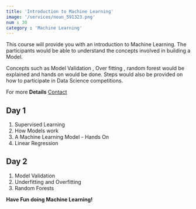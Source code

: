 ```yaml
---
title: 'Introduction to Machine Learning'
image: '/services/noun_591323.png' 
num : 30  
category : 'Machine Learning'
---
```


This course will provide you with an introduction to Machine Learning. The participants would be able to understand the concepts involved in building a Model.             

Concepts such as Model Validation , Over fitting , random forest would be explained and hands on would be done. Steps would also be provided on how to participate in Data Science competitions.             

        
             
For more **Details**   <a href="{{site.baseurl}}/contact" class="button">Contact</a>


## Day 1
1. Supervised Learning 
2. How Models work        
3. A Machine Learning Model  - Hands On       
4. Linear Regression          

## Day 2                 
1. Model Validation        
2. Underfitting and Overfitting       
3. Random Forests      
   


**Have Fun doing Machine Learning!**